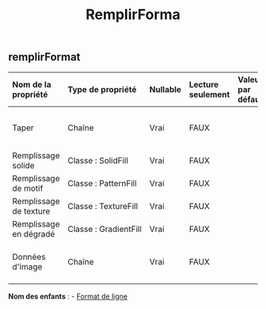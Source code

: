 ﻿---
title: RemplirForma
second_title: Aspose.Cells Cloud Documen
type: docs
url: /fr/specification/model/fillformat/
description: "Aspose.Cells Spécification du modèle cloud : FillFormat. Gérez sans effort Excel et d'autres feuilles de calcul avec des fonctionnalités telles que l'ouverture, la génération, l'édition, le fractionnement, la fusion, la comparaison et la conversion."
weight: 50
---
## **remplirFormat**

 

| Nom de la propriété| Type de propriété| Nullable| Lecture seulement| Valeur par défaut| Description|
|:- |:- |:- |:- |:- |:- |
| Taper| Chaîne| Vrai| FAUX|| Obtient et définit le type de remplissage.|
| Remplissage solide| Classe : SolidFill| Vrai| FAUX|| Obtient un objet.|
| Remplissage de motif| Classe : PatternFill| Vrai| FAUX|| Obtient un objet.|
| Remplissage de texture| Classe : TextureFill| Vrai| FAUX|| Obtient un objet.|
| Remplissage en dégradé| Classe : GradientFill| Vrai| FAUX|| Obtient un objet.|
| Données d'image| Chaîne| Vrai| FAUX|| Obtient et définit les données de l'image.|

**Nom des enfants** : 
	-  [Format de ligne](lineformat) 
